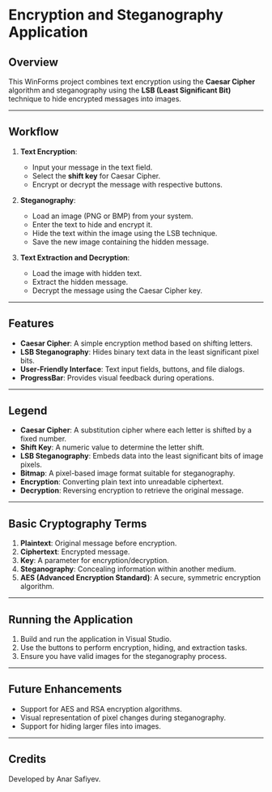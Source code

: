 # Encryption and Steganography Application

## **Overview**
This WinForms project combines text encryption using the **Caesar Cipher** algorithm and steganography using the **LSB (Least Significant Bit)** technique to hide encrypted messages into images.

---

## **Workflow**

1. **Text Encryption**:
   - Input your message in the text field.
   - Select the **shift key** for Caesar Cipher.
   - Encrypt or decrypt the message with respective buttons.

2. **Steganography**:
   - Load an image (PNG or BMP) from your system.
   - Enter the text to hide and encrypt it.
   - Hide the text within the image using the LSB technique.
   - Save the new image containing the hidden message.

3. **Text Extraction and Decryption**:
   - Load the image with hidden text.
   - Extract the hidden message.
   - Decrypt the message using the Caesar Cipher key.

---

## **Features**
- **Caesar Cipher**: A simple encryption method based on shifting letters.
- **LSB Steganography**: Hides binary text data in the least significant pixel bits.
- **User-Friendly Interface**: Text input fields, buttons, and file dialogs.
- **ProgressBar**: Provides visual feedback during operations.

---

## **Legend**
- **Caesar Cipher**: A substitution cipher where each letter is shifted by a fixed number.
- **Shift Key**: A numeric value to determine the letter shift.
- **LSB Steganography**: Embeds data into the least significant bits of image pixels.
- **Bitmap**: A pixel-based image format suitable for steganography.
- **Encryption**: Converting plain text into unreadable ciphertext.
- **Decryption**: Reversing encryption to retrieve the original message.

---

## **Basic Cryptography Terms**
1. **Plaintext**: Original message before encryption.
2. **Ciphertext**: Encrypted message.
3. **Key**: A parameter for encryption/decryption.
4. **Steganography**: Concealing information within another medium.
5. **AES (Advanced Encryption Standard)**: A secure, symmetric encryption algorithm.

---

## **Running the Application**
1. Build and run the application in Visual Studio.
2. Use the buttons to perform encryption, hiding, and extraction tasks.
3. Ensure you have valid images for the steganography process.

---

## **Future Enhancements**
- Support for AES and RSA encryption algorithms.
- Visual representation of pixel changes during steganography.
- Support for hiding larger files into images.

---

## **Credits**
Developed by Anar Safiyev.
